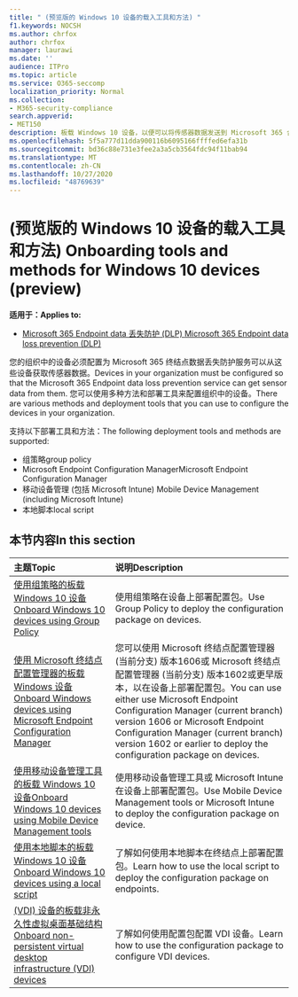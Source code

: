 ```yaml
---
title: " (预览版的 Windows 10 设备的载入工具和方法) "
f1.keywords: NOCSH
ms.author: chrfox
author: chrfox
manager: laurawi
ms.date: ''
audience: ITPro
ms.topic: article
ms.service: O365-seccomp
localization_priority: Normal
ms.collection:
- M365-security-compliance
search.appverid:
- MET150
description: 板载 Windows 10 设备，以便可以将传感器数据发送到 Microsoft 365 合规性解决方案
ms.openlocfilehash: 5f5a777d11dda900116b6095166ffffed6efa31b
ms.sourcegitcommit: bd36c88e731e3fee2a3a5cb3564fdc94f11bab94
ms.translationtype: MT
ms.contentlocale: zh-CN
ms.lasthandoff: 10/27/2020
ms.locfileid: "48769639"
---
```

# <a name="onboarding-tools-and-methods-for-windows-10-devices-preview"></a><span data-ttu-id="602db-103"> (预览版的 Windows 10 设备的载入工具和方法) </span><span class="sxs-lookup"><span data-stu-id="602db-103">Onboarding tools and methods for Windows 10 devices (preview)</span></span>

<span data-ttu-id="602db-104">**适用于：**</span><span class="sxs-lookup"><span data-stu-id="602db-104">**Applies to:**</span></span>
- [<span data-ttu-id="602db-105">Microsoft 365 Endpoint data 丢失防护 (DLP) </span><span class="sxs-lookup"><span data-stu-id="602db-105">Microsoft 365 Endpoint data loss prevention (DLP)</span></span>](/microsoft-365/compliance/endpoint-dlp-learn-about)

<span data-ttu-id="602db-106">您的组织中的设备必须配置为 Microsoft 365 终结点数据丢失防护服务可以从这些设备获取传感器数据。</span><span class="sxs-lookup"><span data-stu-id="602db-106">Devices in your organization must be configured so that the Microsoft 365 Endpoint data loss prevention service can get sensor data from them.</span></span> <span data-ttu-id="602db-107">您可以使用多种方法和部署工具来配置组织中的设备。</span><span class="sxs-lookup"><span data-stu-id="602db-107">There are various methods and deployment tools that you can use to configure the devices in your organization.</span></span>

<span data-ttu-id="602db-108">支持以下部署工具和方法：</span><span class="sxs-lookup"><span data-stu-id="602db-108">The following deployment tools and methods are supported:</span></span>

- <span data-ttu-id="602db-109">组策略</span><span class="sxs-lookup"><span data-stu-id="602db-109">group policy</span></span>
- <span data-ttu-id="602db-110">Microsoft Endpoint Configuration Manager</span><span class="sxs-lookup"><span data-stu-id="602db-110">Microsoft Endpoint Configuration Manager</span></span>
- <span data-ttu-id="602db-111">移动设备管理 (包括 Microsoft Intune) </span><span class="sxs-lookup"><span data-stu-id="602db-111">Mobile Device Management (including Microsoft Intune)</span></span>
- <span data-ttu-id="602db-112">本地脚本</span><span class="sxs-lookup"><span data-stu-id="602db-112">local script</span></span>

## <a name="in-this-section"></a><span data-ttu-id="602db-113">本节内容</span><span class="sxs-lookup"><span data-stu-id="602db-113">In this section</span></span>
<span data-ttu-id="602db-114">主题</span><span class="sxs-lookup"><span data-stu-id="602db-114">Topic</span></span> | <span data-ttu-id="602db-115">说明</span><span class="sxs-lookup"><span data-stu-id="602db-115">Description</span></span>
:---|:---
[<span data-ttu-id="602db-116">使用组策略的板载 Windows 10 设备</span><span class="sxs-lookup"><span data-stu-id="602db-116">Onboard Windows 10 devices using Group Policy</span></span>](dlp-configure-endpoints-gp.md) | <span data-ttu-id="602db-117">使用组策略在设备上部署配置包。</span><span class="sxs-lookup"><span data-stu-id="602db-117">Use Group Policy to deploy the configuration package on devices.</span></span>
[<span data-ttu-id="602db-118">使用 Microsoft 终结点配置管理器的板载 Windows 设备</span><span class="sxs-lookup"><span data-stu-id="602db-118">Onboard Windows devices using Microsoft Endpoint Configuration Manager</span></span>](dlp-configure-endpoints-sccm.md) | <span data-ttu-id="602db-119">您可以使用 Microsoft 终结点配置管理器 (当前分支) 版本1606或 Microsoft 终结点配置管理器 (当前分支) 版本1602或更早版本，以在设备上部署配置包。</span><span class="sxs-lookup"><span data-stu-id="602db-119">You can use either use Microsoft Endpoint Configuration Manager (current branch) version 1606 or Microsoft Endpoint Configuration Manager (current branch) version 1602 or earlier to deploy the configuration package on devices.</span></span>
[<span data-ttu-id="602db-120">使用移动设备管理工具的板载 Windows 10 设备</span><span class="sxs-lookup"><span data-stu-id="602db-120">Onboard Windows 10 devices using Mobile Device Management tools</span></span>](dlp-configure-endpoints-mdm.md) | <span data-ttu-id="602db-121">使用移动设备管理工具或 Microsoft Intune 在设备上部署配置包。</span><span class="sxs-lookup"><span data-stu-id="602db-121">Use Mobile Device Management tools or Microsoft Intune to deploy the configuration package on device.</span></span>
[<span data-ttu-id="602db-122">使用本地脚本的板载 Windows 10 设备</span><span class="sxs-lookup"><span data-stu-id="602db-122">Onboard Windows 10 devices using a local script</span></span>](dlp-configure-endpoints-script.md) | <span data-ttu-id="602db-123">了解如何使用本地脚本在终结点上部署配置包。</span><span class="sxs-lookup"><span data-stu-id="602db-123">Learn how to use the local script to deploy the configuration package on endpoints.</span></span>
[<span data-ttu-id="602db-124"> (VDI) 设备的板载非永久性虚拟桌面基础结构</span><span class="sxs-lookup"><span data-stu-id="602db-124">Onboard non-persistent virtual desktop infrastructure (VDI) devices</span></span>](dlp-configure-endpoints-vdi.md) | <span data-ttu-id="602db-125">了解如何使用配置包配置 VDI 设备。</span><span class="sxs-lookup"><span data-stu-id="602db-125">Learn how to use the configuration package to configure VDI devices.</span></span>
